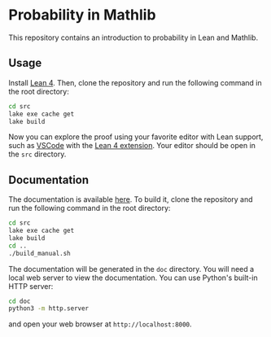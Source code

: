 # Probability in Mathlib

This repository contains an introduction to probability in Lean and Mathlib.

## Usage
Install [Lean 4](https://lean-lang.org/install/). Then, clone the repository and run the following command in the root directory:

```bash
cd src
lake exe cache get
lake build
```
Now you can explore the proof using your favorite editor with Lean support, such as [VSCode](https://code.visualstudio.com/) with the [Lean 4 extension](https://marketplace.visualstudio.com/items?itemName=leanprover.lean4). Your editor should be open in the `src` directory.

## Documentation
The documentation is available [here](https://gaetanserre.fr/doc/LipoCons/). To build it, clone the repository and run the following command in the root directory:

```bash
cd src
lake exe cache get
lake build
cd ..
./build_manual.sh
```
The documentation will be generated in the `doc` directory. You will need a local web server to view the documentation. You can use Python's built-in HTTP server:

```bash
cd doc
python3 -m http.server
```
and open your web browser at `http://localhost:8000`.